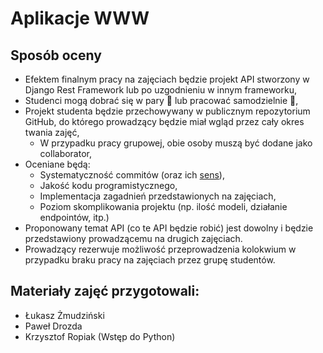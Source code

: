 # Aplikacje WWW

## Sposób oceny

- Efektem finalnym pracy na zajęciach będzie projekt API stworzony w Django Rest Framework lub po uzgodnieniu w innym frameworku,
- Studenci mogą dobrać się w pary :dancers: lub pracować samodzielnie :dancer:,
- Projekt studenta będzie przechowywany w publicznym repozytorium GitHub, do którego prowadzący będzie miał wgląd przez cały okres twania zajęć,
   - W przypadku pracy grupowej, obie osoby muszą być dodane jako collaborator,
- Oceniane będą:
   - Systematyczność commitów (oraz ich [sens](https://medium.com/@steveamaza/how-to-write-a-proper-git-commit-message-e028865e5791)),
   - Jakość kodu programistycznego,
   - Implementacja zagadnień przedstawionych na zajęciach,
   - Poziom skomplikowania projektu (np. ilość modeli, działanie endpointów, itp.)
- Proponowany temat API (co te API będzie robić) jest dowolny i będzie przedstawiony prowadzącemu na drugich zajęciach.
- Prowadzący rezerwuje możliwość przeprowadzenia kolokwium w przypadku braku pracy na zajęciach przez grupę studentów.

## Materiały zajęć przygotowali:

- Łukasz Żmudziński
- Paweł Drozda
- Krzysztof Ropiak (Wstęp do Python)
